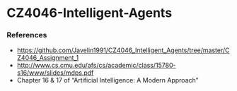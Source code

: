 # CZ4046-Intelligent-Agents
### References
- https://github.com/Javelin1991/CZ4046_Intelligent_Agents/tree/master/CZ4046_Assignment_1
- http://www.cs.cmu.edu/afs/cs/academic/class/15780-s16/www/slides/mdps.pdf
- Chapter 16 & 17 of “Artificial Intelligence: A Modern Approach”